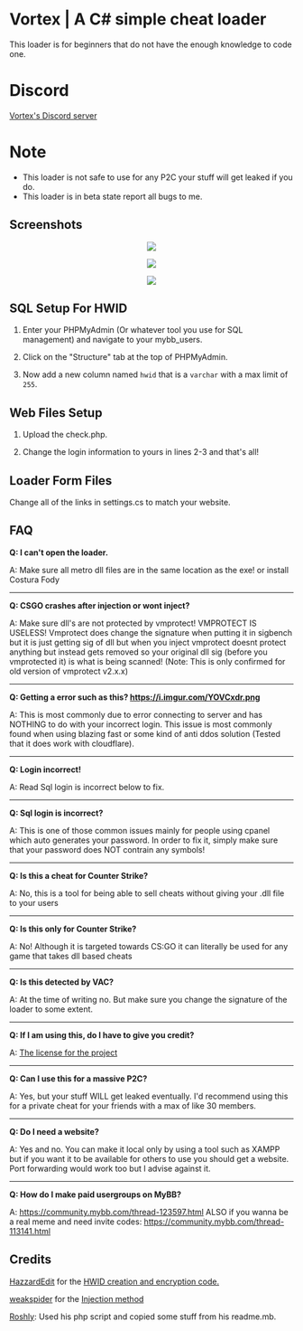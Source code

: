 # Vortex | A C# simple cheat loader
This loader is for beginners that do not have the enough knowledge to code one.

# Discord
[Vortex's Discord server](https://discord.gg/9ntPfFC)

# Note
- This loader is not safe to use for any P2C your stuff will get leaked if you do.
- This loader is in beta state report all bugs to me.

## Screenshots

<p align="center">
 <img src="https://i.gyazo.com/8e74ddbf4ae4bde1c9fae5052baaa263.png">
</p>

<p align="center">
 <img src="https://i.gyazo.com/8c2cda7b2a1a28a89718d83dc32e6f9d.png">
</p>

<p align="center">
 <img src="https://i.gyazo.com/7e678d045ea146f1bc27f52275ba93b4.png">
</p>

## SQL Setup For HWID

1. Enter your PHPMyAdmin (Or whatever tool you use for SQL management) and navigate to your mybb_users.

2. Click on the "Structure" tab at the top of PHPMyAdmin.

3. Now add a new column named `hwid` that is a `varchar` with a max limit of `255`.

## Web Files Setup

1. Upload the check.php.

2. Change the login information to yours in lines 2-3 and that's all!

## Loader Form Files

Change all of the links in settings.cs to match your website.

## FAQ

**Q: I can't open the loader.**

A: Make sure all metro dll files are in the same location as the exe! or install Costura Fody
___
**Q: CSGO crashes after injection or wont inject?**

A: Make sure dll's are not protected by vmprotect! VMPROTECT IS USELESS! Vmprotect does change the signature when putting it in sigbench but it is just getting sig of dll but when you inject vmprotect doesnt protect anything but instead gets removed so your original dll sig (before you vmprotected it) is what is being scanned! (Note: This is only confirmed for old version of vmprotect v2.x.x)
___
**Q: Getting a error such as this? https://i.imgur.com/YOVCxdr.png**

A: This is most commonly due to error connecting to server and has NOTHING to do with your incorrect login. This issue is most commonly found when using blazing fast or some kind of anti ddos solution (Tested that it does work with cloudflare).

___
**Q: Login incorrect!**

A: Read Sql login is incorrect below to fix.
___
**Q: Sql login is incorrect?**

A: This is one of those common issues mainly for people using cpanel which auto generates your password.
In order to fix it, simply make sure that your password does NOT contrain any symbols!
___
**Q: Is this a cheat for Counter Strike?**

A: No, this is a tool for being able to sell cheats without giving your .dll file to your users
___
**Q: Is this only for Counter Strike?**

A: No! Although it is targeted towards CS:GO it can literally be used for any game that takes dll based cheats
___
**Q: Is this detected by VAC?**

A: At the time of writing no. But make sure you change the signature of the loader to some extent.
___
**Q: If I am using this, do I have to give you credit?**

A: [The license for the project](https://github.com/Kanepu/Vortex-loader/blob/master/LICENSE)
___
**Q: Can I use this for a massive P2C?**

A: Yes, but your stuff WILL get leaked eventually. I'd recommend using this for a private cheat for your friends with a max of like 30 members.
___
**Q: Do I need a website?**

A: Yes and no. You can make it local only by using a tool such as XAMPP but if you want it to be available for others to use you should get a website. Port forwarding would work too but I advise against it.
___
**Q: How do I make paid usergroups on MyBB?**

A: https://community.mybb.com/thread-123597.html ALSO if you wanna be a real meme and need invite codes: https://community.mybb.com/thread-113141.html

## Credits

[HazzardEdit](https://www.youtube.com/channel/UCG0LukbgMa6vJkA_JJ4Jepg) for the [HWID creation and encryption code.](https://www.youtube.com/watch?v=M1-pAqPqJcw)

[weakspider](https://www.unknowncheats.me/forum/members/172964.html) for the [Injection method](https://www.unknowncheats.me/forum/c-/213037-x86-manual-map-injection.html)

[Roshly](https://github.com/Roshly): Used his php script and copied some stuff from his readme.mb.
